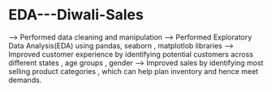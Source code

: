 # EDA---Diwali-Sales

--> Performed data cleaning and manipulation
--> Performed Exploratory Data Analysis(EDA) using pandas, seaborn , matplotlob libraries
--> Improved customer experience by identifying potential customers across different states , age groups , gender
--> Improved sales by identifying most selling product categories , which can help plan  inventory and hence meet demands.
